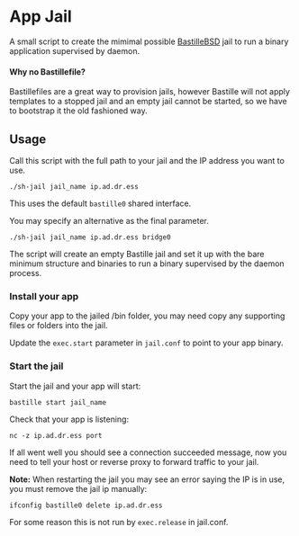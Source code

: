 # App Jail
A small script to create the mimimal possible [BastilleBSD](https://bastillebsd.org) jail to run a binary application supervised by daemon.

#### Why no Bastillefile?

Bastillefiles are a great way to provision jails, however Bastille will not apply templates to a stopped jail
and an empty jail cannot be started, so we have to bootstrap it the old fashioned way.

## Usage

Call this script with the full path to your jail and the IP address you want to use.

```
./sh-jail jail_name ip.ad.dr.ess
```

This uses the default `bastille0` shared interface.

You may specify an alternative as the final parameter.

```
./sh-jail jail_name ip.ad.dr.ess bridge0
```

The script will create an empty Bastille jail and set it up with the bare minimum structure and binaries to run a binary supervised by the daemon process.

### Install your app

Copy your app to the jailed /bin folder, you may need copy any supporting files or folders into the jail.

Update the `exec.start` parameter in `jail.conf` to point to your app binary.

### Start the jail

Start the jail and your app will start:

```
bastille start jail_name
```

Check that your app is listening:

```
nc -z ip.ad.dr.ess port
```

If all went well you should see a connection succeeded message, now you need to tell your host or reverse proxy to forward traffic to your jail.


**Note:**
When restarting the jail you may see an error saying the IP is in use, you must remove the jail ip manually:

```
ifconfig bastille0 delete ip.ad.dr.ess
```

For some reason this is not run by `exec.release` in jail.conf.
